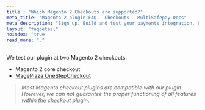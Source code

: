 ```yaml
---
title : "Which Magento 2 Checkouts are supported?"
meta_title: "Magento 2 plugin FAQ - Checkouts - MultiSafepay Docs"
meta_description: "Sign up. Build and test your payments integration. Explore our products and services. Use our API Reference, SDKs, and wrappers. Get support."
layout: "faqdetail"
noindex: 'true'
read_more: "."
---
```


We test our plugin at two Magento 2 checkouts:  

* Magento 2 core checkout  
* [MagePlaza OneStepCheckout](https://www.mageplaza.com/magento-2-one-step-checkout-extension)

>_Most Magento checkout plugins are compatible with our plugin. However, we can not guarantee the proper functioning of all features within the checkout plugin_.
